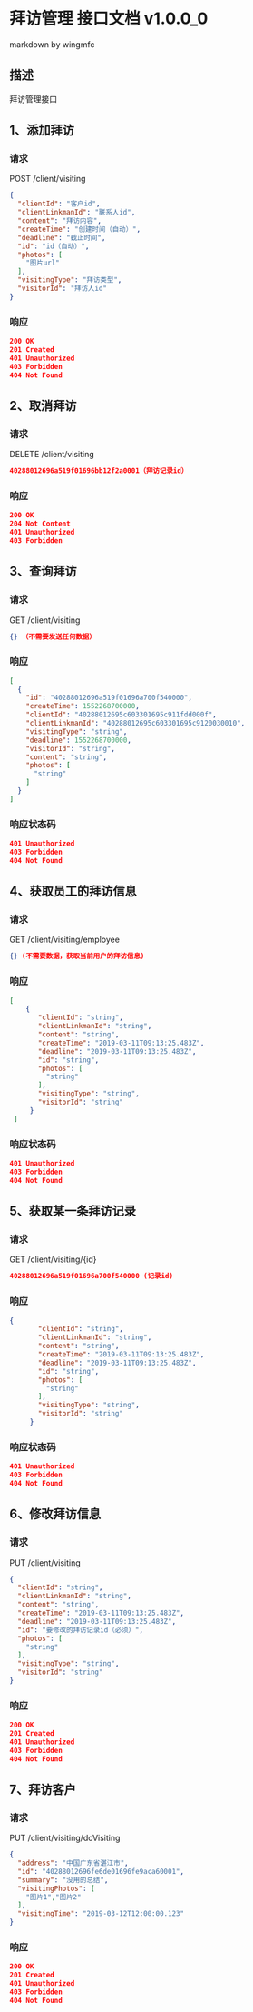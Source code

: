 # 拜访管理 接口文档 v1.0.0_0
markdown by wingmfc
## 描述
拜访管理接口
## 1、添加拜访
### 请求
POST /client/visiting
```JSON
{
  "clientId": "客户id",
  "clientLinkmanId": "联系人id",
  "content": "拜访内容",
  "createTime": "创建时间（自动）",
  "deadline": "截止时间",
  "id": "id（自动）",
  "photos": [
    "图片url"
  ],
  "visitingType": "拜访类型",
  "visitorId": "拜访人id"
}
```
### 响应
``` JSON
200 OK
201 Created
401 Unauthorized
403 Forbidden
404 Not Found
```
## 2、取消拜访
### 请求
DELETE /client/visiting
``` JSON
40288012696a519f01696bb12f2a0001（拜访记录id）
```
### 响应
``` JSON
200 OK
204 Not Content
401 Unauthorized
403 Forbidden
```
## 3、查询拜访
### 请求
GET /client/visiting
``` JSON
{} （不需要发送任何数据）
```
### 响应
```JSON
[
  {
    "id": "40288012696a519f01696a700f540000",
    "createTime": 1552268700000,
    "clientId": "40288012695c603301695c911fdd000f",
    "clientLinkmanId": "40288012695c603301695c9120030010",
    "visitingType": "string",
    "deadline": 1552268700000,
    "visitorId": "string",
    "content": "string",
    "photos": [
      "string"
    ]
  }
]
```
### 响应状态码
``` JSON
401 Unauthorized
403 Forbidden
404 Not Found
```
## 4、获取员工的拜访信息
### 请求
GET /client/visiting/employee
``` JSON
{} (不需要数据，获取当前用户的拜访信息)
```
### 响应
```JSON
[
    {
       "clientId": "string",
       "clientLinkmanId": "string",
       "content": "string",
       "createTime": "2019-03-11T09:13:25.483Z",
       "deadline": "2019-03-11T09:13:25.483Z",
       "id": "string",
       "photos": [
         "string"
       ],
       "visitingType": "string",
       "visitorId": "string"
     }
 ]
```
### 响应状态码
``` JSON
401 Unauthorized
403 Forbidden
404 Not Found
```
## 5、获取某一条拜访记录
### 请求
GET /client/visiting/{id}
``` JSON
40288012696a519f01696a700f540000 (记录id)
```
### 响应
```JSON
{
       "clientId": "string",
       "clientLinkmanId": "string",
       "content": "string",
       "createTime": "2019-03-11T09:13:25.483Z",
       "deadline": "2019-03-11T09:13:25.483Z",
       "id": "string",
       "photos": [
         "string"
       ],
       "visitingType": "string",
       "visitorId": "string"
     }
```
### 响应状态码
``` JSON
401 Unauthorized
403 Forbidden
404 Not Found
```
## 6、修改拜访信息
### 请求
PUT /client/visiting
```JSON
{
  "clientId": "string",
  "clientLinkmanId": "string",
  "content": "string",
  "createTime": "2019-03-11T09:13:25.483Z",
  "deadline": "2019-03-11T09:13:25.483Z",
  "id": "要修改的拜访记录id（必须）",
  "photos": [
    "string"
  ],
  "visitingType": "string",
  "visitorId": "string"
}
```
### 响应
``` JSON
200 OK
201 Created
401 Unauthorized
403 Forbidden
404 Not Found
```
## 7、拜访客户
### 请求
PUT /client/visiting/doVisiting
```JSON
{
  "address": "中国广东省湛江市",
  "id": "40288012696fe6de01696fe9aca60001",
  "summary": "没用的总结",
  "visitingPhotos": [
    "图片1","图片2"
  ],
  "visitingTime": "2019-03-12T12:00:00.123"
}
```
### 响应
``` JSON
200 OK
201 Created
401 Unauthorized
403 Forbidden
404 Not Found
```